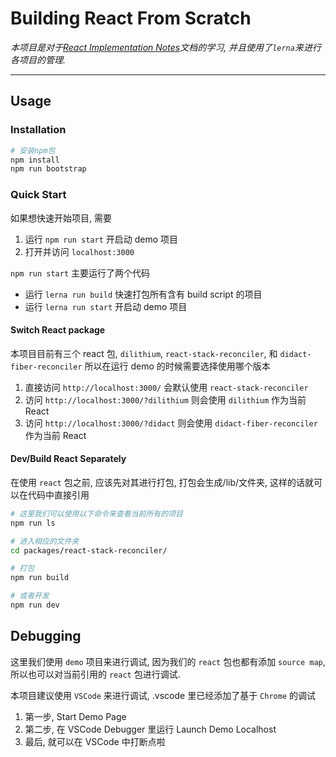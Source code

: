 # Building React From Scratch

_本项目是对于[React Implementation Notes](https://reactjs.org/docs/implementation-notes.html)文档的学习, 并且使用了`lerna`来进行各项目的管理._

---

## Usage

### Installation

```bash
# 安装npm包
npm install
npm run bootstrap
```

### Quick Start

如果想快速开始项目, 需要

1. 运行 `npm run start` 开启动 demo 项目
2. 打开并访问 `localhost:3000`

`npm run start` 主要运行了两个代码

- 运行 `lerna run build` 快速打包所有含有 build script 的项目
- 运行 `lerna run start` 开启动 demo 项目

#### Switch React package

本项目目前有三个 react 包, `dilithium`, `react-stack-reconciler`, 和 `didact-fiber-reconciler` 所以在运行 demo 的时候需要选择使用哪个版本

1. 直接访问 `http://localhost:3000/` 会默认使用 `react-stack-reconciler`
2. 访问 `http://localhost:3000/?dilithium` 则会使用 `dilithium` 作为当前 React
3. 访问 `http://localhost:3000/?didact` 则会使用 `didact-fiber-reconciler` 作为当前 React

#### Dev/Build React Separately

在使用 `react` 包之前, 应该先对其进行打包, 打包会生成/lib/文件夹, 这样的话就可以在代码中直接引用

```bash
# 这里我们可以使用以下命令来查看当前所有的项目
npm run ls

# 进入相应的文件夹
cd packages/react-stack-reconciler/

# 打包
npm run build

# 或者开发
npm run dev
```

## Debugging

这里我们使用 `demo` 项目来进行调试, 因为我们的 `react` 包也都有添加 `source map`, 所以也可以对当前引用的 `react` 包进行调试.

本项目建议使用 `VSCode` 来进行调试, .vscode 里已经添加了基于 `Chrome` 的调试

1. 第一步, Start Demo Page
2. 第二步, 在 VSCode Debugger 里运行 Launch Demo Localhost
3. 最后, 就可以在 VSCode 中打断点啦

